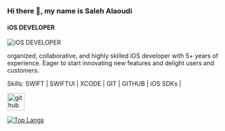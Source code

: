 ### Hi there 👋, my name is Saleh Alaoudi
#### iOS DEVELOPER
![iOS DEVELOPER](https://www.canva.com/design/DAE8cFXq5RQ/-ng5rHhQegMg9BRoZbDOcw/view?utm_content=DAE8cFXq5RQ&utm_campaign=designshare&utm_medium=link2&utm_source=sharebutton)

organized, collaborative, and highly skilled iOS developer with 5+ years of  experience. Eager to start innovating new features and delight users and customers.

Skills: SWIFT | SWIFTUI | XCODE | GIT | GITHUB | iOS SDKs | 



[<img src='https://cdn.jsdelivr.net/npm/simple-icons@3.0.1/icons/github.svg' alt='github' height='40'>](https://github.com/salaoudi)  

[![Top Langs](https://github-readme-stats.vercel.app/api/top-langs/?username=salaoudi)](https://github.com/anuraghazra/github-readme-stats)


